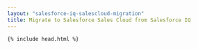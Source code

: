 ```yaml
---
layout: "salesforce-iq-salescloud-migration"
title: Migrate to Salesforce Sales Cloud from Salesforce IQ
---
```

<!DOCTYPE html>
<html>


    {% include head.html %}
